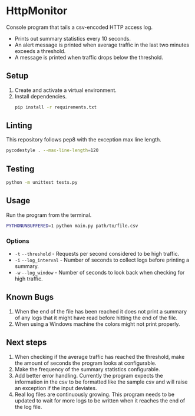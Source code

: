# HttpMonitor

Console program that tails a csv-encoded HTTP access log.
- Prints out summary statistics every 10 seconds.
- An alert message is printed when average traffic in the last two minutes exceeds a threshold.
- A message is printed when traffic drops below the threshold.

## Setup

1. Create and activate a virtual environment.
2. Install dependencies.
    ```bash
    pip install -r requirements.txt
    ```

## Linting

This repository follows pep8 with the exception max line length.

```bash
pycodestyle . --max-line-length=120
```

## Testing

```bash
python -m unittest tests.py
```

## Usage

Run the program from the terminal.

```bash
PYTHONUNBUFFERED=1 python main.py path/to/file.csv
```

### Options
- `-t` `--threshold` - Requests per second considered to be high traffic.
- `-i` `--log_interval` - Number of seconds to collect logs before printing a summary.
- `-w` `--log_window` - Number of seconds to look back when checking for high traffic.

## Known Bugs

1. When the end of the file has been reached it does not print a summary of any logs that it might have read before hitting the end of the file.
2. When using a Windows machine the colors might not print properly.

## Next steps

1. When checking if the average traffic has reached the threshold, make the amount of seconds the program looks at configurable.
2. Make the frequency of the summary statistics configurable.
3. Add better error handling. Currently the program expects the information in the csv to be formatted like the sample csv and will raise an exception if the input deviates.
4. Real log files are continuously growing. This program needs to be updated to wait for more logs to be written when it reaches the end of the log file.
